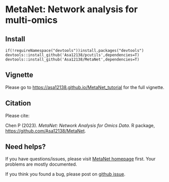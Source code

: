 # MetaNet: Network analysis for multi-omics

## Install

```         
if(!requireNamespace("devtools"))install.packages("devtools")
devtools::install_github('Asa12138/pcutils',dependencies=T)
devtools::install_github('Asa12138/MetaNet',dependencies=T)
```

## Vignette

Please go to <https://asa12138.github.io/MetaNet_tutorial> for the full vignette.

## Citation

Please cite:

Chen P (2023). *MetaNet: Network Analysis for Omics Data*. R package, <https://github.com/Asa12138/MetaNet>.

## Need helps?

If you have questions/issues, please visit [MetaNet homepage](https://asa12138.github.io/MetaNet_tutorial) first. Your problems are mostly documented.

If you think you found a bug, please post on [github issue](https://github.com/Asa12138/MetaNet/issues).
